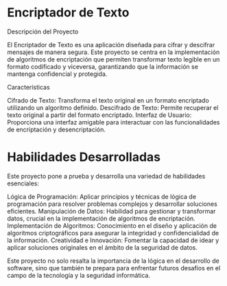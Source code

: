 <h1>Encriptador de Texto </h1>

Descripción del Proyecto

El Encriptador de Texto es una aplicación diseñada para cifrar y descifrar mensajes de manera segura.
Este proyecto se centra en la implementación de algoritmos de encriptación que permiten transformar 
texto legible en un formato codificado y viceversa, garantizando que la información se mantenga
confidencial y protegida.

Características

Cifrado de Texto: Transforma el texto original en un formato encriptado utilizando un algoritmo definido.
Descifrado de Texto: Permite recuperar el texto original a partir del formato encriptado.
Interfaz de Usuario: Proporciona una interfaz amigable para interactuar con las funcionalidades de 
encriptación y desencriptación.

<h1>Habilidades Desarrolladas </h1>

Este proyecto pone a prueba y desarrolla una variedad de habilidades esenciales:

Lógica de Programación: Aplicar principios y técnicas de lógica de programación para resolver problemas 
complejos y desarrollar soluciones eficientes.
Manipulación de Datos: Habilidad para gestionar y transformar datos, crucial en la implementación de algoritmos de encriptación.
Implementación de Algoritmos: Conocimiento en el diseño y aplicación de algoritmos criptográficos
para asegurar la integridad y confidencialidad de la información.
Creatividad e Innovación: Fomentar la capacidad de idear y aplicar soluciones originales en el ámbito de la seguridad de datos.

Este proyecto no solo resalta la importancia de la lógica en el desarrollo de software, sino que también
te prepara para enfrentar futuros desafíos en el campo de la tecnología y la seguridad informática.

